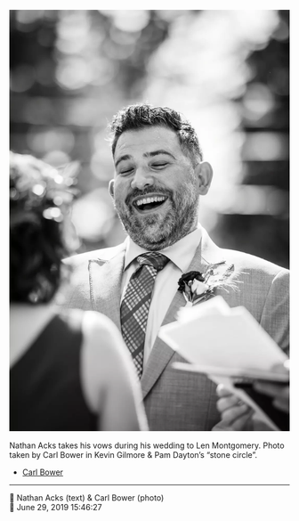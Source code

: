 ![Nathan Acks takes his vows](assets/41cc85f97c3af1a243062a854dedc61f.webp)

Nathan Acks takes his vows during his wedding to Len Montgomery. Photo taken by Carl Bower in Kevin Gilmore & Pam Dayton’s “stone circle”.

* [Carl Bower](https://carlbowerphotos.com)

- - - -

<span aria-hidden="true">👥</span> Nathan Acks (text) & Carl Bower (photo)  
<span aria-hidden="true">📅</span> June 29, 2019 15:46:27

